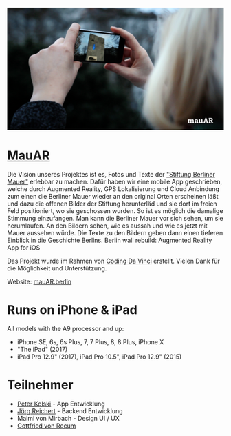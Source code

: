 ![MauAR usecase](fotoUsecase.png)

# [MauAR](http://mauar.berlin)
Die Vision unseres Projektes ist es, Fotos und Texte der ["Stiftung Berliner Mauer"](http://www.mauer-fotos.de) erlebbar zu machen. Dafür haben wir eine mobile App geschrieben, welche durch Augmented Reality, GPS Lokalisierung und Cloud Anbindung zum einen die Berliner Mauer wieder an den original Orten erscheinen läßt und dazu die offenen Bilder der Stiftung herunterläd und sie dort im freien Feld positioniert, wo sie geschossen wurden. So ist es möglich die damalige Stimmung einzufangen. Man kann die Berliner Mauer vor sich sehen, um sie herumlaufen. An den Bildern sehen, wie es aussah und wie es jetzt mit Mauer aussehen würde. Die Texte zu den Bildern geben dann einen tieferen Einblick in die Geschichte Berlins.
Berlin wall rebuild: Augmented Reality App for iOS

Das Projekt wurde im Rahmen von [Coding Da Vinci](https://codingdavinci.de) erstellt. Vielen Dank für die Möglichkeit und Unterstützung.


Website: [mauAR.berlin](http://mauar.berlin)

# Runs on iPhone & iPad
All models with the A9 processor and up:

- iPhone SE, 6s, 6s Plus, 7, 7 Plus, 8, 8 Plus, iPhone X
- "The iPad" (2017)
- iPad Pro 12.9" (2017), iPad Pro 10.5", iPad Pro 12.9" (2015)

# Teilnehmer
- [Peter Kolski](http://www.peterkolski.com) - App Entwicklung
- [Jörg Reichert](https://github.com/orgs/BerlinerMauAR/people/joergreichert) - Backend Entwicklung
- Maimi von Mirbach - Design UI / UX
- [Gottfried von Recum](https://github.com/orgs/BerlinerMauAR/people/GvRecum)
